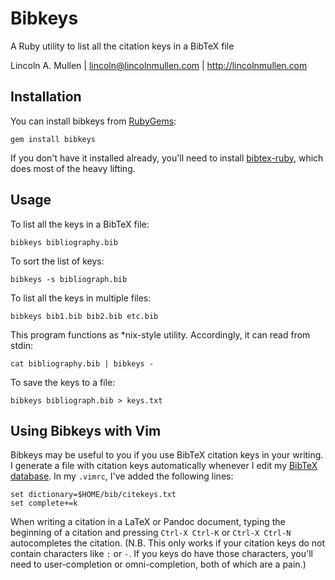# Bibkeys

A Ruby utility to list all the citation keys in a BibTeX file

Lincoln A. Mullen | lincoln@lincolnmullen.com | http://lincolnmullen.com

## Installation

You can install bibkeys from [RubyGems][]:

    gem install bibkeys

If you don't have it installed already, you'll need to install
[bibtex-ruby][], which does most of the heavy lifting.

## Usage

To list all the keys in a BibTeX file:

    bibkeys bibliography.bib

To sort the list of keys:

    bibkeys -s bibliograph.bib

To list all the keys in multiple files:

    bibkeys bib1.bib bib2.bib etc.bib

This program functions as \*nix-style utility. Accordingly, it can read
from stdin:

    cat bibliography.bib | bibkeys -

To save the keys to a file:

    bibkeys bibliograph.bib > keys.txt

## Using Bibkeys with Vim

Bibkeys may be useful to you if you use BibTeX citation keys in your
writing. I generate a file with citation keys automatically whenever I
edit my [BibTeX database][]. In my `.vimrc`, I've added the following
lines:

    set dictionary=$HOME/bib/citekeys.txt
    set complete+=k

When writing a citation in a LaTeX or Pandoc document, typing the
beginning of a citation and pressing `Ctrl-X Ctrl-K` or `Ctrl-X Ctrl-N`
autocompletes the citation. (N.B. This only works if your citation keys
do not contain characters like `:` or `-`. If you keys do have those
characters, you'll need to user-completion or omni-completion, both of
which are a pain.)

  [RubyGems]: https://rubygems.org/
  [bibtex-ruby]: https://github.com/inukshuk/bibtex-ruby
  [BibTeX database]: https://github.com/lmullen/historybib
